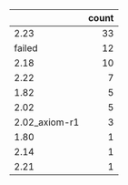 |               |   count |
|:--------------|--------:|
| 2.23          |      33 |
| failed        |      12 |
| 2.18          |      10 |
| 2.22          |       7 |
| 1.82          |       5 |
| 2.02          |       5 |
| 2.02_axiom-r1 |       3 |
| 1.80          |       1 |
| 2.14          |       1 |
| 2.21          |       1 |